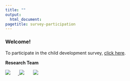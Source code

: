 ```yaml
---
title: ""
output:
  html_document:
pagetitle: survey-participation
---
```

### Welcome!

To participate in the child development survey, [click here](http://ucsbeducation.az1.qualtrics.com/jfe/form/SV_3ZTQbYXL5nQaLyJ).



**Research Team**

<a href="www.melissagwolf.com">
<img src="/me.png" style="max-width:12%;min-width:40px;float:none;"/>
</a>

<img src="/Steph2.png" style="max-width:12%;min-width:40px;float:none;">
<img src="/Agustina2.png" style="max-width:12%;min-width:40px;float:none;">